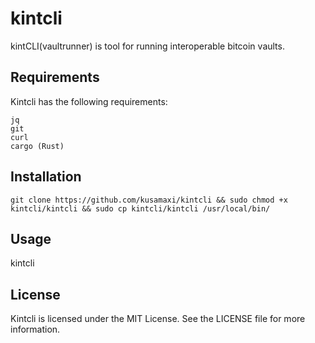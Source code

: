 # kintcli
kintCLI(vaultrunner) is tool for running interoperable bitcoin vaults.

## Requirements
Kintcli has the following requirements:
```
jq
git
curl
cargo (Rust)
```

## Installation
```git clone https://github.com/kusamaxi/kintcli && sudo chmod +x kintcli/kintcli && sudo cp kintcli/kintcli /usr/local/bin/```

## Usage
kintcli

## License
Kintcli is licensed under the MIT License. See the LICENSE file for more information.
